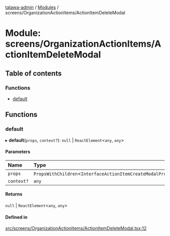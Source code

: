[talawa-admin](../README.md) / [Modules](../modules.md) / screens/OrganizationActionItems/ActionItemDeleteModal

# Module: screens/OrganizationActionItems/ActionItemDeleteModal

## Table of contents

### Functions

- [default](screens_OrganizationActionItems_ActionItemDeleteModal.md#default)

## Functions

### default

▸ **default**(`props`, `context?`): ``null`` \| `ReactElement`\<`any`, `any`\>

#### Parameters

| Name | Type |
| :------ | :------ |
| `props` | `PropsWithChildren`\<`InterfaceActionItemCreateModalProps`\> |
| `context?` | `any` |

#### Returns

``null`` \| `ReactElement`\<`any`, `any`\>

#### Defined in

[src/screens/OrganizationActionItems/ActionItemDeleteModal.tsx:12](https://github.com/wingman47/talawa-admin/blob/b199b2f/src/screens/OrganizationActionItems/ActionItemDeleteModal.tsx#L12)
